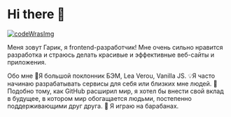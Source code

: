 <h1>Hi there 👋</h1 

<!--
**Garik9402/Garik9402** is a ✨ _special_ ✨ repository because its `README.md` (this file) appears on your GitHub prof
-->
<a href='https://www.codewars.com/users/Garik9402'>
 <img src='https://www.codewars.com/users/Garik9402/badges/large' alt='codeWrasImg'></img>
</a>
 
 <p>Меня зовут Гарик, я frontend-разработчик! Мне очень сильно нравится разработка и страюсь делать красивые и эффективные веб-сайты и приложения. 
 
Обо мне 
🤟Я большой поклонник БЭМ, Lea Verou, Vanilla JS. 
💡Я часто начинаю разрабатывать сервисы для себя или близких мне людей. 
🌱Подобно тому, как GitHub расширил мир, я хотел бы внести свой вклад в будущее, в котором мир обогащается людьми, постепенно поддерживающими друг друга. 
🥁 Я играю на барабанах.</p>
  
